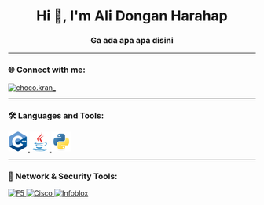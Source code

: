 <h1 align="center">Hi 👋, I'm Ali Dongan Harahap</h1>
<h3 align="center">Ga ada apa apa disini</h3>

---

<h3 align="left">🌐 Connect with me:</h3>
<p align="left">
<a href="https://instagram.com/choco.kran_" target="blank"><img align="center" src="https://raw.githubusercontent.com/rahuldkjain/github-profile-readme-generator/master/src/images/icons/Social/instagram.svg" alt="choco.kran_" height="30" width="40" /></a>
</p>

---

<h3 align="left">🛠️ Languages and Tools:</h3>
<p align="left">
  <a href="https://www.w3schools.com/cpp/" target="_blank" rel="noreferrer">
    <img src="https://raw.githubusercontent.com/devicons/devicon/master/icons/cplusplus/cplusplus-original.svg" alt="C++" width="40" height="40"/>
  </a>
  <a href="https://www.java.com" target="_blank" rel="noreferrer">
    <img src="https://raw.githubusercontent.com/devicons/devicon/master/icons/java/java-original.svg" alt="Java" width="40" height="40"/>
  </a>
  <a href="https://www.python.org" target="_blank" rel="noreferrer">
    <img src="https://raw.githubusercontent.com/devicons/devicon/master/icons/python/python-original.svg" alt="Python" width="40" height="40"/>
  </a>
</p>

---

<h3 align="left">🔧 Network & Security Tools:</h3>
<p align="left">
  <a href="https://www.f5.com/" target="_blank" rel="noreferrer">
    <img src="https://tse4.mm.bing.net/th?id=OIP.YIPdM-bK17nvrTtebK9yGwHaE8&pid=Api" alt="F5" width="100"/>
  </a>
  <a href="https://www.cisco.com/" target="_blank" rel="noreferrer">
    <img src="[https://tse2.mm.bing.net/th?id=OIP._DniSnYiVI2-8QnTMRcSAwHaE8&pid=Api](https://assets.datamation.com/uploads/2021/12/Cisco-logo.png)" alt="Cisco" width="100"/>
  </a>
  <a href="https://www.infoblox.com/" target="_blank" rel="noreferrer">
    <img src="https://tse2.mm.bing.net/th?id=OIP.8t5UYTHPInNSpoUvwMdFuAHaHa&pid=Api" alt="Infoblox" width="100"/>
  </a>
</p>
